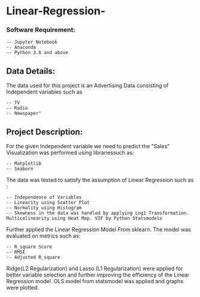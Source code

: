 # Linear-Regression-
### Software Requirement:
    -- Jupyter Notebook
    -- Anaconda
    -- Python 3.6 and above
## Data Details:
The data used for this project is an Advertising Data consisting of Independent variables such as 

    -- TV
    -- Radio
    -- Newspaper" 

## Project Description:
For the given Independent variable we need to predict the "Sales"
Visualization was performed using librariessuch as:

    -- Matplotlib 
    -- Seaborn 
    
The data was tested to satisfy the assumption of Linear Regression such as :

    -- Independence of Variables
    -- Linearity using Scatter Plot
    -- Normality using Histogram
    -- Skewness in the data was handled by applying Log1 Transformation. Multicolinearity using Heat Map. VIF by Python Statsmodels
    
Further applied the Linear Regression Model From sklearn. 
The model was evaluated on metrics such as:

    -- R_square Score
    -- RMSE
    -- Adjusted R_square
    
Ridge(L2 Regularization) and Lasso (L1 Regularization) were applied for better variable selection and further improving the efficiency of the Linear Regression model.
OLS model from statsmodel was applied and graphs were plotted.
